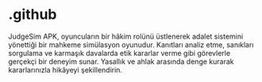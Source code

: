 # .github
JudgeSim APK, oyuncuların bir hâkim rolünü üstlenerek adalet sistemini yönettiği bir mahkeme simülasyon oyunudur. Kanıtları analiz etme, sanıkları sorgulama ve karmaşık davalarda etik kararlar verme gibi görevlerle gerçekçi bir deneyim sunar. Yasallık ve ahlak arasında denge kurarak kararlarınızla hikâyeyi şekillendirin.
